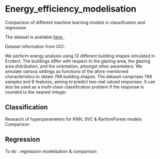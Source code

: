 # Energy_efficiency_modelisation

Comparison of different machine learning models in classification and regression

The dataset is available <a href="https://archive.ics.uci.edu/ml/datasets/energy+efficiency">here </a>.

Dataset information from UCI :

We perform energy analysis using 12 different building shapes simulated in Ecotect. The buildings differ with respect to the glazing area, the glazing area distribution, and the orientation, amongst other parameters. We simulate various settings as functions of the afore-mentioned characteristics to obtain 768 building shapes. The dataset comprises 768 samples and 8 features, aiming to predict two real valued responses. It can also be used as a multi-class classification problem if the response is rounded to the nearest integer.


## Classification

Research of hyperparameters for KNN, SVC & RanfomForest models
Comparison

## Regression

To do : regression modelisation & comparison
